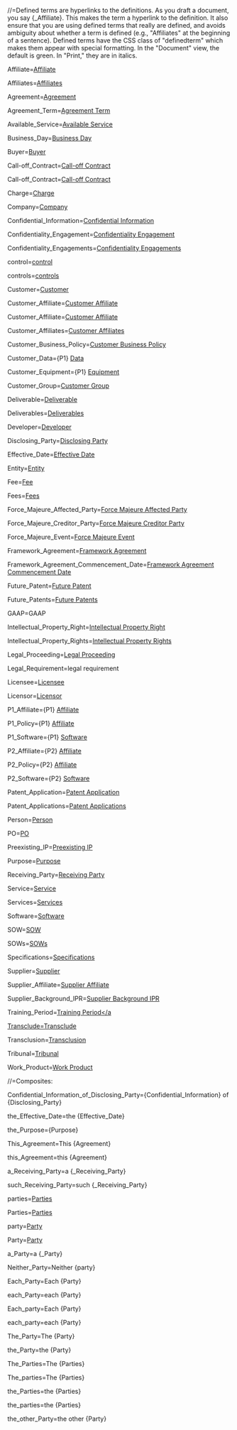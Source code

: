 //=Defined terms are hyperlinks to the definitions.  As you draft a document, you say {_Affiliate}.  This makes the term a hyperlink to the definition.  It also ensure that you are using defined terms that really are defined, and avoids ambiguity about whether a term is defined (e.g., "Affiliates" at the beginning of a sentence).  Defined terms have the CSS class of "definedterm" which makes them appear with special formatting.  In the "Document" view, the default is green.  In "Print," they are in italics.

Affiliate=<a href="#Def.Affiliate.sec" class="definedterm">Affiliate</a>

Affiliates=<a href="#Def.Affiliate.sec" class="definedterm">Affiliates</a>

Agreement=<a href="#Def.Agreement.sec" class="definedterm">Agreement</a>

Agreement_Term=<a href="#Def.Agreement_Term.sec" class="definedterm">Agreement Term</a>

Available_Service=<a href='#Def.Available_Service.sec' class='definedterm'>Available Service</a>

Business_Day=<a href='#Def.Business_Day.sec' class='definedterm'>Business Day</a>

Buyer=<a href="#Def.Buyer.sec" class="definedterm">Buyer</a>

Call-off_Contract=<a href='#Def.Call-off_Contract.sec' class='definedterm'>Call-off Contract</a>

Call-off_Contract=<a href='#Def.Call-off_Contract.sec' class='definedterm'>Call-off Contract</a>

Charge=<a href='#Def.Charge.sec' class='definedterm'>Charge</a>

Company=<a href="#Def.Company.sec" class="definedterm">Company</a>

Confidential_Information=<a href="#Def.Confidential_Information.sec" class="definedterm">Confidential Information</a>

Confidentiality_Engagement=<a href="#Def.Confidentiality_Engagement.sec" span class="definedterm">Confidentiality Engagement</a>

Confidentiality_Engagements=<a href="#Def.Confidentiality_Engagement.sec" span class="definedterm">Confidentiality Engagements</a>

control=<a href='#Def.control.sec' class='definedterm'>control</a>

controls=<a href='#Def.control.sec' class='definedterm'>controls</a>

Customer=<a href='#Def.Customer.sec' class='definedterm'>Customer</a>

Customer_Affiliate=<a href='#Def.Customer_Affiliate.sec' class='definedterm'>Customer Affiliate</a>

Customer_Affiliate=<a href='#Def.Customer_Affiliate.sec' class='definedterm'>Customer Affiliate</a>

Customer_Affiliates=<a href='#Def.Customer_Affiliate.sec' class='definedterm'>Customer Affiliates</a>

Customer_Business_Policy=<a href='#Def.Customer_Business_Policy.sec' class='definedterm'>Customer Business Policy</a>

Customer_Data={P1} <a href="#Def.Customer_Data.sec" class="definedterm">Data</a>

Customer_Equipment={P1} <a href="#Def.Customer_Equipment.sec" class="definedterm">Equipment</a>

Customer_Group=<a href='#Def.Customer_Group.sec' class='definedterm'>Customer Group</a>

Deliverable=<a href="#Def.Deliverable.sec" class="definedterm">Deliverable</a>

Deliverables=<a href="#Def.Deliverable.sec" class="definedterm">Deliverables</a>

Developer=<a href="#Def.Developer.sec" class="definedterm">Developer</a>

Disclosing_Party=<a href="#Def.Disclosing_Party.sec" class="definedterm">Disclosing Party</a>

Effective_Date=<a href="#Def.Effective_Date.sec" class="definedterm">Effective Date</a>

Entity=<a href="#Def.Entity.sec" class="definedterm">Entity</a>

Fee=<a href="#Def.Fee.sec" class="definedterm">Fee</a>

Fees=<a href="#Def.Fee.sec" class="definedterm">Fees</a>

Force_Majeure_Affected_Party=<a href="#Def.Force_Majeure_Affected_Party.sec" class="definedterm">Force Majeure Affected Party</a>

Force_Majeure_Creditor_Party=<a href="#Def.Force_Majeure_Creditor_Party.sec" class="definedterm">Force Majeure Creditor Party</a>

Force_Majeure_Event=<a href="#Def.Force_Majeure_Event.sec" class="definedterm">Force Majeure Event</a>

Framework_Agreement=<a href='#Def.Framework_Agreement.sec' class='definedterm'>Framework Agreement</a>

Framework_Agreement_Commencement_Date=<a href='#Def.Framework_Agreement_Commencement_Date.sec' class='definedterm'>Framework Agreement Commencement Date</a>

Future_Patent=<a href="#Def.Future_Patent.sec" class="definedterm">Future Patent</a>

Future_Patents=<a href="#Def.Future_Patent.sec" class="definedterm">Future Patents</a>

GAAP=GAAP

Intellectual_Property_Right=<a href='#Def.Intellectual_Property_Right.sec' class='definedterm'>Intellectual Property Right</a>

Intellectual_Property_Rights=<a href='#Def.Intellectual_Property_Rights.sec' class='definedterm'>Intellectual Property Rights</a>

Legal_Proceeding=<a href="#Def.Legal_Proceeding.sec" class="definedterm">Legal Proceeding</a>

Legal_Requirement=legal requirement

Licensee=<a href="#Def.Licensee.sec" class="definedterm">Licensee</a>

Licensor=<a href="#Def.Licensor.sec" class="definedterm">Licensor</a>

P1_Affiliate={P1} <a href="#Def.P2_Affiliate.sec" class="definedterm">Affiliate</a>

P1_Policy={P1} <a href="#Def.P2_Policy.sec" class="definedterm">Affiliate</a>

P1_Software={P1} <a href="#Def.P2_Software.sec" class="definedterm">Software</a>

P2_Affiliate={P2} <a href="#Def.P2_Affiliate.sec" class="definedterm">Affiliate</a>

P2_Policy={P2} <a href="#Def.P2_Policy.sec" class="definedterm">Affiliate</a>

P2_Software={P2} <a href="#Def.P2_Software.sec" class="definedterm">Software</a>

Patent_Application=<a href="#Def.Patent_Application.sec" class="definedterm">Patent Application</a>

Patent_Applications=<a href="#Def.Patent_Application.sec" class="definedterm">Patent Applications</a>

Person=<a href="#Def.Person.sec" class="definedterm">Person</a>

PO=<a href="#Def.PO.sec" class="definedterm">PO</a>

Preexisting_IP=<a href="#Def.Preexisting_IP.sec" class="definedterm">Preexisting IP</a>

Purpose=<a href="#Why.sec" class="definedterm">Purpose</a>

Receiving_Party=<a href="#Def.Receiving_Party.sec" class="definedterm">Receiving Party</a>

Service=<a href="#Def.Service.sec" class="definedterm">Service</a>

Services=<a href="#Def.Service.sec" class="definedterm">Services</a>

Software=<a href="#Def.Software.sec" class="definedterm">Software</a>

SOW=<a href="#Def.SOW.sec" class="definedterm">SOW</a>

SOWs=<a href="#Def.SOW.sec" class="definedterm">SOWs</a>

Specifications=<a href="#Def.Specifications.sec" class="definedterm">Specifications</a>

Supplier=<a href='#Def.Supplier.sec' class='definedterm'>Supplier</a>

Supplier_Affiliate=<a href='#Def.Supplier_Affiliate.sec' class='definedterm'>Supplier Affiliate</a>

Supplier_Background_IPR=<a href='#Def.Supplier_Background_IPR.sec' class='definedterm'>Supplier Background IPR</a>

Training_Period=<a href="#Def.Training_Period.sec" class="definedterm">Training Period</a

Transclude=<a href="#Def.Transclude.sec" class="definedterm">Transclude</a>

Transclusion=<a href="#Def.Transclude.sec" class="definedterm">Transclusion</a>

Tribunal=<a href="#Def.Tribunal.sec" class="definedterm">Tribunal</a>

Work_Product=<a href="#Def.Work_Product.sec" class="definedterm">Work Product</a>


//=Composites:

Confidential_Information_of_Disclosing_Party={Confidential_Information} of {Disclosing_Party}

the_Effective_Date=the {Effective_Date}

the_Purpose={Purpose}

This_Agreement=This {Agreement}

this_Agreement=this {Agreement}

a_Receiving_Party=a {_Receiving_Party}

such_Receiving_Party=such {_Receiving_Party}

parties=<a href="#Def.Party.sec" class="definedterm">Parties</a>

Parties=<a href="#Def.Party.sec" class="definedterm">Parties</a>

party=<a href="#Def.Party.sec"  class="definedterm">Party</a>

Party=<a href="#Def.Party.sec" class="definedterm">Party</a>
  
a_Party=a {_Party}

Neither_Party=Neither {party}

Each_Party=Each {Party}

each_Party=each {Party}

Each_party=Each {Party}

each_party=each {Party}

The_Party=The {Party}

the_Party=the {Party}

The_Parties=The {Parties}

The_parties=The {Parties}

the_Parties=the {Parties}

the_parties=the {Parties}

the_other_Party=the other {Party}

